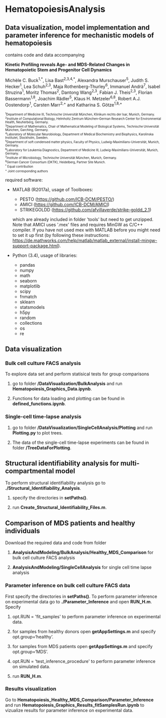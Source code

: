 # HematopoiesisAnalysis
## Data visualization, model implementation and parameter inference for mechanistic models of hematopoiesis
contains code and data accompanying

<strong>Kinetic Profiling reveals Age- and MDS-Related Changes in Hematopoietic Stem and Progenitor Cell Dynamics</strong> 

Michèle C. Buck<sup>1,\*</sup>, Lisa Bast<sup>2,3,4,\*</sup>, Alexandra Murschauser<sup>5</sup>, Judith S. Hecker<sup>1</sup>, Lea Schuh<sup>2,3</sup>,  Maja Rothenberg-Thurley<sup>6</sup>, Immanuel Andrä<sup>7</sup>, Isabel Struzina<sup>1</sup>, Moritz Thomas<sup>2</sup>, Dantong Wang<sup>2,3</sup>, Fabian J. Theis<sup>2,3</sup>, Florian Bassermann<sup>1,8</sup>, Joachim Rädler<sup>5</sup>, Klaus H. Metzeler<sup>6,8</sup>, Robert A.J. Oostendorp<sup>1</sup>, Carsten Marr<sup>2,+</sup> and Katharina S. Götze<sup>1,8,+</sup>

<sub><sup>
<sup>1</sup>Department of Medicine III, Technische Universität München, Klinikum rechts der Isar, Munich, Germany. <br>
<sup>2</sup>Institute of Computational Biology, Helmholtz Zentrum München–German Research Center for Environmental Health, Neuherberg, Germany. <br>
<sup>3</sup>Department of Mathematics, Chair of Mathematical Modeling of Biological Systems, Technische Universität München, Garching, Germany. <br>
<sup>4</sup>Laboratory of Molecular Neurobiology, Department of Medical Biochemistry and Biophysics, Karolinska Institutet, Stockholm, Sweden.<br>
<sup>5</sup>Department of soft condensed matter physics, Faculty of Physics, Ludwig-Maximilians-Universität, Munich, Germany. <br>
<sup>6</sup>Laboratory for Leukemia Diagnostics, Department of Medicine III, Ludwig-Maximilians-Universität, Munich, Germany. <br>
<sup>7</sup>Institute of Microbiology, Technische Universität München, Munich, Germany. <br>
<sup>8</sup>German Cancer Consortium (DKTK), Heidelberg, Partner Site Munich. <br>
<sup>*</sup> Equal contribution <br>
<sup>+</sup> Joint corresponding authors <br>
</sup></sub>

 required software: 
- MATLAB (R2017a), usage of Toolboxes:
  - PESTO (https://github.com/ICB-DCM/PESTO/)
  - AMICI (https://github.com/ICB-DCM/AMICI) 
  - STRIKEGOLDD (https://github.com/afvillaverde/strike-goldd_2.1)
 
  which are already included in folder 'tools' but need to get unzipped. Note that AMICI uses '.mex' files and requires MinGW as C/C++ compiler.   If you have not used mex with MATLAB before you might need to set it up first (by following these instructions: https://de.mathworks.com/help/matlab/matlab_external/install-mingw-support-package.html).
  
- Python (3.4), usage of libraries:
  - pandas
  - numpy
  - math
  - seaborn
  - matplotlib
  - scipy
  - fnmatch
  - sklearn
  - statsmodels
  - h5py
  - random
  - collections
  - os
  - re

<h2>Data visualization</h2> 
<h3>Bulk cell culture FACS analysis</h3> 
To explore data set and perform statisical tests for group comparisons 

  1. go to folder <strong>/DataVisualization/BulkAnalysis</strong> and run <strong>Hematopoiesis_Graphics_Data.ipynb</strong>.
  
  2. Functions for data loading and plotting can be found in <strong>defined_functions.ipynb</strong>.
  
<h3>Single-cell time-lapse analysis</h3> 

  1. go to folder <strong>/DataVisualization/SingleCellAnalysis/Plotting</strong> and run <strong>Plotting.py</strong> to plot trees.
  
  2. The data of the single-cell time-lapse experiments can be found in folder <strong>/TreeDataForPlotting</strong>.
  

<h2>Structural identifiability analysis for multi-compartmental model</h2>
To perform structural identifiability analysis go to <strong>./Structural_Identifiability_Analysis</strong>.

  1. specify the directories in <strong>setPaths()</strong>.
    
  2. run <strong>Create_Structural_Identifiability_Files.m</strong>.
  
    
<h2>Comparison of MDS patients and healthy individuals</h2> 

Download the required data and code from folder 

  1. <strong>AnalysisAndModeling/BulkAnalysis/Healthy_MDS_Comparison</strong> for bulk cell culture FACS analysis
  
  2. <strong>AnalysisAndModeling/SingleCellAnalysis</strong> for single cell time lapse analysis
  

<h3>Parameter inference on bulk cell culture FACS data</h3>
First specify the directories in <strong>setPaths()</strong>. To perform parameter inference on experimental data go to <strong>./Parameter_Inference</strong> and open <strong>RUN_H.m</strong>. Specify
    
  1. opt.RUN = 'fit_samples' to perform parameter inference on experimental data.

   1. for samples from healthy donors open <strong>getAppSettings.m</strong> and specify opt.group=‘healthy’.
        
   2. for samples from MDS patients open <strong>getAppSettings.m</strong> and specify opt.group=‘MDS’.
        
  2. opt.RUN = ‘test_inference_procedure' to perform parameter inference on simulated data.
    
  3. run <strong>RUN_H.m</strong>.
  
 
<h3>Results visualization</h3> 
Go to <strong>Hematopoiesis_Healthy_MDS_Comparison/Parameter_Inference</strong> and run <strong>Hematopoiesis_Graphics_Results_fitSamplesRun.ipynb</strong> to vizualize results for parameter inference on experimental data.
